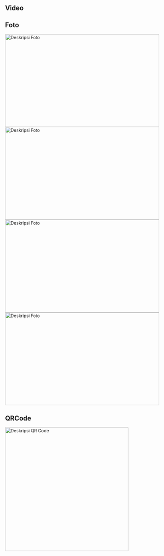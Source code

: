 ## Video
## Foto
<img src="https://github.com/hazelfathonii/final-projectakhir/assets/168981287/5a5712bc-ff4e-4539-8d29-ab73325cbddf" alt="Deskripsi Foto" width="500" height="300">

<img src="https://github.com/hazelfathonii/final-projectakhir/assets/168981287/468b7e6f-0c79-4eec-890d-98912151fb6b" alt="Deskripsi Foto" width="500" height="300">

<img src="https://github.com/hazelfathonii/final-projectakhir/assets/168981287/ca2d5987-21c8-49d4-b59d-78e7c65f5987" alt="Deskripsi Foto" width="500" height="300">

<img src="https://github.com/hazelfathonii/final-projectakhir/assets/168981287/8a64842f-4b34-4d6e-b781-6faf1d318b55" alt="Deskripsi Foto" width="500" height="300">

## QRCode
<img src="https://github.com/hazelfathonii/final-projectakhir/assets/168981287/4cc9b3af-5bd9-43e6-8bcf-4c57a3772632" alt="Deskripsi QR Code" width="400" height="400">
